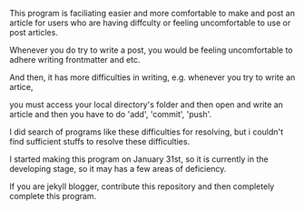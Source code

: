 This program is faciliating easier and more comfortable to make and post an article for users who are having diffculty or feeling uncomfortable to use or post articles.

Whenever you do try to write a post, you would be feeling uncomfortable to adhere writing frontmatter and etc.

And then, it has more difficulties in writing, e.g. whenever you try to write an artice,

you must access your local directory's folder and then open and write an article and then you have to do 'add', 'commit', 'push'.

I did search of programs like these difficulties for resolving, but i couldn't find sufficient stuffs to resolve these difficulties.

I started making this program on January 31st, so it is currently in the developing stage, so it may has a few areas of deficiency.

If you are jekyll blogger, contribute this repository and then completely complete this program.
